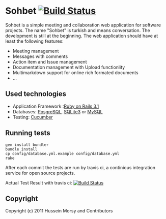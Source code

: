 # Sohbet [![Build Status](https://secure.travis-ci.org/HusseinMorsy/sohbet.png)](http://travis-ci.org/HusseinMorsy/sohbet)


Sohbet is a simple meeting and collaboration web application for software projects.
The name "Sohbet" is turkish and means conversation.
The development is still at the beginning. The web application should
have at least the following features:

* Meeting management
* Messages with comments
* Action item and Issue management
* Documentation management with Upload functionlity
* Multimarkdown support for online rich formated documents
* ...

## Used technologies

* Application Framework :[Ruby on Rails
  3.1]("http://www.rubyonrails.org")
* Databases: [PosgreSQL]("http://www.postgresql.org/"), [SQLite3]("http://www.sqlite.org/") or [MySQL]("http://www.mysql.com")
* Testing: [Cucumber]("http://cukes.info/")

## Running tests

    gem install bundler
    bundle install
    cp config/database.yml.example config/database.yml
    rake


After each commit the tests are run by travis ci, a continious
integration service for open source projects.

Actual Test Result with travis ci: [![Build Status](https://secure.travis-ci.org/HusseinMorsy/sohbet.png)](http://travis-ci.org/HusseinMorsy/sohbet)

## Copyright

Copyright (c) 2011 Hussein Morsy and Contributors
